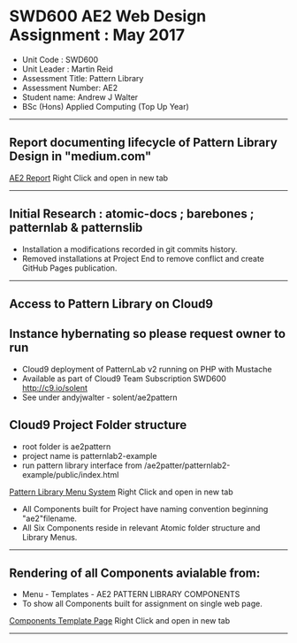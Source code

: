 
#  SWD600 AE2 Web Design Assignment : May 2017

- Unit Code : SWD600
- Unit Leader : Martin Reid
- Assessment Title: Pattern Library
- Assessment Number: AE2
- Student name: Andrew J Walter
- BSc (Hons) Applied Computing (Top Up Year)

----------------------------------------------------------------------------------------------------------
##  Report documenting lifecycle of Pattern Library Design in "medium.com"
[AE2 Report](https://medium.com/@ajw200565/swd600-ae2-pattern-library-7588f16031c0) Right Click and open in new tab

----------------------------------------------------------------------------------------------------------
##  Initial Research : atomic-docs ; barebones ; patternlab & patternslib
- Installation a modifications recorded in git commits history.
- Removed installations at Project End to remove conflict and create GitHub Pages publication.

----------------------------------------------------------------------------------------------------------
##  Access to Pattern Library on Cloud9

##  Instance hybernating so please request owner to run
- Cloud9 deployment of PatternLab v2 running on PHP with Mustache
- Available as part of Cloud9 Team Subscription SWD600 http://c9.io/solent
- See under andyjwalter - solent/ae2pattern

##  Cloud9 Project Folder structure 
- root folder is ae2pattern
- project name is patternlab2-example
- run pattern library interface from /ae2patter/patternlab2-example/public/index.html

[Pattern Library Menu System](https://ae2pattern-andyjwalter.c9users.io/patternlab2-example/public/?p=templates-ae2-pattern-project) Right Click and open in new tab
- All Components built for Project have naming convention beginning "ae2"filename.
- All Six Components reside in relevant Atomic folder structure and Library Menus.

----------------------------------------------------------------------------------------------------------
## Rendering of all Components avialable from:
- Menu - Templates - AE2 PATTERN LIBRARY COMPONENTS
- To show all Components built for assignment on single web page.

[Components Template Page](https://ae2pattern-andyjwalter.c9users.io/patternlab2-example/public/patterns/03-templates-ae2-pattern-project/03-templates-ae2-pattern-project.html) Right Click and open in new tab

----------------------------------------------------------------------------------------------------------
